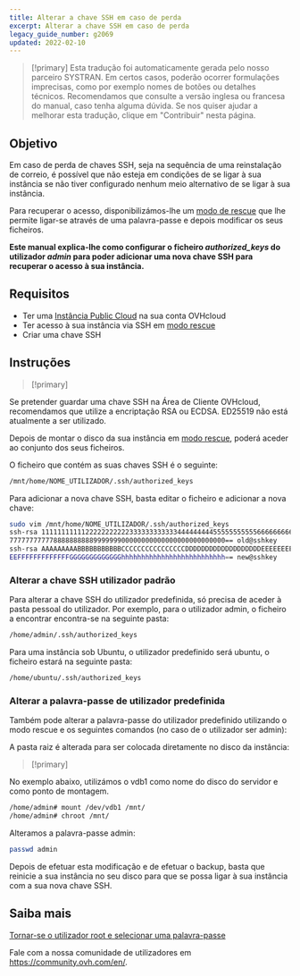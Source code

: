 ```yaml
---
title: Alterar a chave SSH em caso de perda
excerpt: Alterar a chave SSH em caso de perda
legacy_guide_number: g2069
updated: 2022-02-10
---
```


> [!primary]
> Esta tradução foi automaticamente gerada pelo nosso parceiro SYSTRAN. Em certos casos, poderão ocorrer formulações imprecisas, como por exemplo nomes de botões ou detalhes técnicos. Recomendamos que consulte a versão inglesa ou francesa do manual, caso tenha alguma dúvida. Se nos quiser ajudar a melhorar esta tradução, clique em "Contribuir" nesta página.
>


## Objetivo

Em caso de perda de chaves SSH, seja na sequência de uma reinstalação de correio, é possível que não esteja em condições de se ligar à sua instância se não tiver configurado nenhum meio alternativo de se ligar à sua instância.

Para recuperar o acesso, disponibilizámos-lhe um [modo de rescue](/pages/public_cloud/compute/put_an_instance_in_rescue_mode) que lhe permite ligar-se através de uma palavra-passe e depois modificar os seus ficheiros.

**Este manual explica-lhe como configurar o ficheiro *authorized_keys* do utilizador *admin* para poder adicionar uma nova chave SSH para recuperar o acesso à sua instância.**

## Requisitos

- Ter uma [Instância Public Cloud](https://www.ovhcloud.com/pt/public-cloud/) na sua conta OVHcloud
- Ter acesso à sua instância via SSH em [modo rescue](/pages/public_cloud/compute/put_an_instance_in_rescue_mode)
- Criar uma chave SSH

## Instruções

> [!primary]
>
Se pretender guardar uma chave SSH na Área de Cliente OVHcloud, recomendamos que utilize a encriptação RSA ou ECDSA. ED25519 não está atualmente a ser utilizado.
>

Depois de montar o disco da sua instância em [modo rescue](/pages/public_cloud/compute/put_an_instance_in_rescue_mode#aceder-a-sua-informacao), poderá aceder ao conjunto dos seus ficheiros.

O ficheiro que contém as suas chaves SSH é o seguinte:

```sh
/mnt/home/NOME_UTILIZADOR/.ssh/authorized_keys
```

Para adicionar a nova chave SSH, basta editar o ficheiro e adicionar a nova chave:

```sh
sudo vim /mnt/home/NOME_UTILIZADOR/.ssh/authorized_keys
ssh-rsa 1111111111122222222222333333333333444444444555555555556666666666
777777777778888888888999999900000000000000000000000000== old@sshkey
ssh-rsa AAAAAAAAABBBBBBBBBBBCCCCCCCCCCCCCCCCDDDDDDDDDDDDDDDDDDDEEEEEEEEE
EEFFFFFFFFFFFFFGGGGGGGGGGGGGhhhhhhhhhhhhhhhhhhhhhhhhhh== new@sshkey
```

### Alterar a chave SSH utilizador padrão

Para alterar a chave SSH do utilizador predefinida, só precisa de aceder à pasta pessoal do utilizador. Por exemplo, para o utilizador admin, o ficheiro a encontrar encontra-se na seguinte pasta:

```sh
/home/admin/.ssh/authorized_keys
```

Para uma instância sob Ubuntu, o utilizador predefinido será ubuntu, o ficheiro estará na seguinte pasta:

```sh
/home/ubuntu/.ssh/authorized_keys
```

### Alterar a palavra-passe de utilizador predefinida

Também pode alterar a palavra-passe do utilizador predefinido utilizando o modo rescue e os seguintes comandos (no caso de o utilizador ser admin):

A pasta raiz é alterada para ser colocada diretamente no disco da instância:

> [!primary]
>
No exemplo abaixo, utilizámos o vdb1 como nome do disco do servidor e como ponto de montagem.
>

```sh
/home/admin# mount /dev/vdb1 /mnt/
/home/admin# chroot /mnt/
```

Alteramos a palavra-passe admin:

```sh
passwd admin
```

Depois de efetuar esta modificação e de efetuar o backup, basta que reinicie a sua instância no seu disco para que se possa ligar à sua instância com a sua nova chave SSH.

## Saiba mais

[Tornar-se o utilizador root e selecionar uma palavra-passe](/pages/public_cloud/compute/become_root_and_change_password)

Fale com a nossa comunidade de utilizadores em <https://community.ovh.com/en/>.

